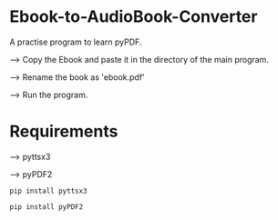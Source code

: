 # Ebook-to-AudioBook-Converter

A practise program to learn pyPDF.

--> Copy the Ebook and paste it in the directory of the main program.

--> Rename the book as 'ebook.pdf'

--> Run the program.



# Requirements

--> pyttsx3

--> pyPDF2
```
pip install pyttsx3
```
```
pip install pyPDF2
```


